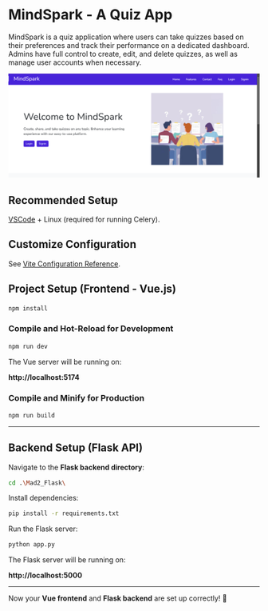 # MindSpark - A Quiz App  

MindSpark is a quiz application where users can take quizzes based on their preferences and track their performance on a dedicated dashboard.  
Admins have full control to create, edit, and delete quizzes, as well as manage user accounts when necessary.


![MindSpark Screenshot](Mad2_Project\src\assets\img\ReadmeImg.png)


## Recommended Setup

[VSCode](https://code.visualstudio.com/) + Linux (required for running Celery).

## Customize Configuration

See [Vite Configuration Reference](https://vite.dev/config/).

## Project Setup (Frontend - Vue.js)

```sh
npm install
```

### Compile and Hot-Reload for Development

```sh
npm run dev
```

The Vue server will be running on:

**http://localhost:5174**


### Compile and Minify for Production


```sh
npm run build
```

---

## Backend Setup (Flask API)

Navigate to the **Flask backend directory**:

```sh
cd .\Mad2_Flask\
```

Install dependencies:

```sh
pip install -r requirements.txt
```

Run the Flask server:

```sh
python app.py
```

The Flask server will be running on:

**http://localhost:5000**

---

Now your **Vue frontend** and **Flask backend** are set up correctly! 🚀

